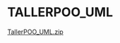 # TALLERPOO_UML
[TallerPOO_UML.zip](https://github.com/user-attachments/files/20096360/TallerPOO_UML.zip)
